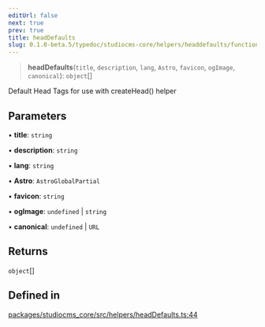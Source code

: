 ```yaml
---
editUrl: false
next: true
prev: true
title: headDefaults
slug: 0.1.0-beta.5/typedoc/studiocms-core/helpers/headdefaults/functions/headdefaults
---
```


> **headDefaults**(`title`, `description`, `lang`, `Astro`, `favicon`, `ogImage`, `canonical`): `object`\[]

Default Head Tags for use with createHead() helper

## Parameters

• **title**: `string`

• **description**: `string`

• **lang**: `string`

• **Astro**: `AstroGlobalPartial`

• **favicon**: `string`

• **ogImage**: `undefined` | `string`

• **canonical**: `undefined` | `URL`

## Returns

`object`\[]

## Defined in

[packages/studiocms\_core/src/helpers/headDefaults.ts:44](https://github.com/astrolicious/studiocms/tree/main/packages/studiocms_core/src/helpers/headDefaults.ts#L44)
